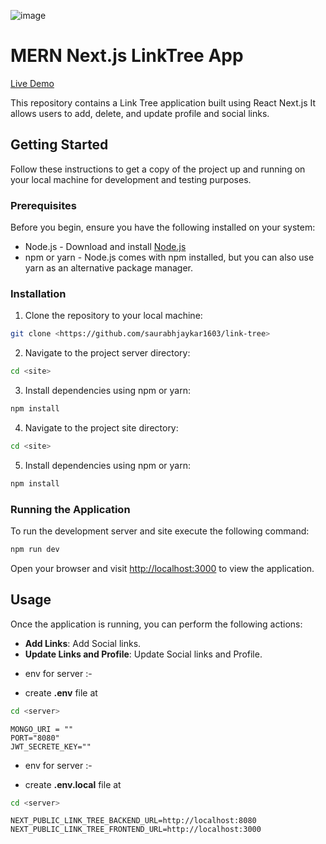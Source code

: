 ![image](https://github.com/saurabhjaykar1603/link-tree/assets/124028591/5fa0b740-2867-4b12-a679-873bd750843b)

# MERN Next.js LinkTree App 
[Live Demo](https://link-tree-bay-omega.vercel.app)

This repository contains a Link Tree application built using React Next.js  It allows users to add, delete, and update profile and social links.

## Getting Started

Follow these instructions to get a copy of the project up and running on your local machine for development and testing purposes.

### Prerequisites

Before you begin, ensure you have the following installed on your system:

- Node.js - Download and install [Node.js](https://nodejs.org/en/download/)
- npm or yarn - Node.js comes with npm installed, but you can also use yarn as an alternative package manager. 
### Installation

1. Clone the repository to your local machine:

```bash
git clone <https://github.com/saurabhjaykar1603/link-tree>
```

2. Navigate to the  project server directory:

```bash
cd <site>
```

3. Install dependencies using npm or yarn:

```bash
npm install
```
4. Navigate to the  project site directory:

```bash
cd <site>
```

5. Install dependencies using npm or yarn:

```bash
npm install
```


### Running the Application

To run the development server and site execute the following command:

```bash
npm run dev
```


Open your browser and visit [http://localhost:3000](http://localhost:3000) to view the application.

## Usage

Once the application is running, you can perform the following actions:

- **Add Links**: Add Social links.
- **Update Links and Profile**: Update Social links and Profile.


* env for server :-
- create **.env** file at
```bash
cd <server>
```
```env
MONGO_URI = ""
PORT="8080"
JWT_SECRETE_KEY=""
```

* env for server :-
- create **.env.local** file at
```bash
cd <server>
```
```env
NEXT_PUBLIC_LINK_TREE_BACKEND_URL=http://localhost:8080
NEXT_PUBLIC_LINK_TREE_FRONTEND_URL=http://localhost:3000
```
